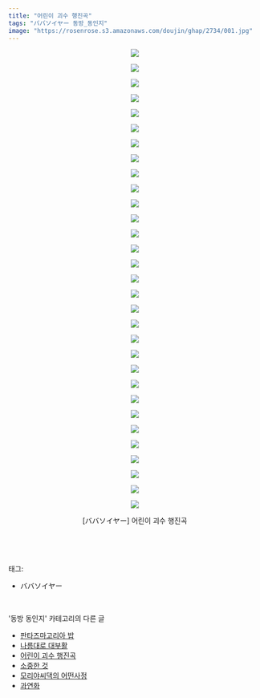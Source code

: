 ```yaml
---
title: "어린이 괴수 행진곡"
tags: "ババソイヤー 동방_동인지"
image: "https://rosenrose.s3.amazonaws.com/doujin/ghap/2734/001.jpg"
---
```

<div class="article">
<p style="text-align: center; clear: none; float: none;"><img src="{{ site.imgserver1 }}/ghap/2734/001.jpg"/></p>
<p style="text-align: center; clear: none; float: none;"><img src="{{ site.imgserver1 }}/ghap/2734/002.jpg"/></p>
<p style="text-align: center; clear: none; float: none;"><img src="{{ site.imgserver1 }}/ghap/2734/003.jpg"/></p>
<p style="text-align: center; clear: none; float: none;"><img src="{{ site.imgserver1 }}/ghap/2734/004.jpg"/></p>
<p style="text-align: center; clear: none; float: none;"><img src="{{ site.imgserver1 }}/ghap/2734/005.jpg"/></p>
<p style="text-align: center; clear: none; float: none;"><img src="{{ site.imgserver1 }}/ghap/2734/006.jpg"/></p>
<p style="text-align: center; clear: none; float: none;"><img src="{{ site.imgserver1 }}/ghap/2734/007.jpg"/></p>
<p style="text-align: center; clear: none; float: none;"><img src="{{ site.imgserver1 }}/ghap/2734/008.jpg"/></p>
<p style="text-align: center; clear: none; float: none;"><img src="{{ site.imgserver1 }}/ghap/2734/009.jpg"/></p>
<p style="text-align: center; clear: none; float: none;"><img src="{{ site.imgserver1 }}/ghap/2734/010.jpg"/></p>
<p style="text-align: center; clear: none; float: none;"><img src="{{ site.imgserver1 }}/ghap/2734/011.jpg"/></p>
<p style="text-align: center; clear: none; float: none;"><img src="{{ site.imgserver1 }}/ghap/2734/012.jpg"/></p>
<p style="text-align: center; clear: none; float: none;"><img src="{{ site.imgserver1 }}/ghap/2734/013.jpg"/></p>
<p style="text-align: center; clear: none; float: none;"><img src="{{ site.imgserver1 }}/ghap/2734/014.jpg"/></p>
<p style="text-align: center; clear: none; float: none;"><img src="{{ site.imgserver1 }}/ghap/2734/015.jpg"/></p>
<p style="text-align: center; clear: none; float: none;"><img src="{{ site.imgserver1 }}/ghap/2734/016.jpg"/></p>
<p style="text-align: center; clear: none; float: none;"><img src="{{ site.imgserver1 }}/ghap/2734/017.jpg"/></p>
<p style="text-align: center; clear: none; float: none;"><img src="{{ site.imgserver1 }}/ghap/2734/018.jpg"/></p>
<p style="text-align: center; clear: none; float: none;"><img src="{{ site.imgserver1 }}/ghap/2734/019.jpg"/></p>
<p style="text-align: center; clear: none; float: none;"><img src="{{ site.imgserver1 }}/ghap/2734/020.jpg"/></p>
<p style="text-align: center; clear: none; float: none;"><img src="{{ site.imgserver1 }}/ghap/2734/021.jpg"/></p>
<p style="text-align: center; clear: none; float: none;"><img src="{{ site.imgserver1 }}/ghap/2734/022.jpg"/></p>
<p style="text-align: center; clear: none; float: none;"><img src="{{ site.imgserver1 }}/ghap/2734/023.jpg"/></p>
<p style="text-align: center; clear: none; float: none;"><img src="{{ site.imgserver1 }}/ghap/2734/024.jpg"/></p>
<p style="text-align: center; clear: none; float: none;"><img src="{{ site.imgserver1 }}/ghap/2734/025.jpg"/></p>
<p style="text-align: center; clear: none; float: none;"><img src="{{ site.imgserver1 }}/ghap/2734/026.jpg"/></p>
<p style="text-align: center; clear: none; float: none;"><img src="{{ site.imgserver1 }}/ghap/2734/027.jpg"/></p>
<p style="text-align: center; clear: none; float: none;"><img src="{{ site.imgserver1 }}/ghap/2734/028.jpg"/></p>
<p style="text-align: center; clear: none; float: none;"><img src="{{ site.imgserver1 }}/ghap/2734/029.jpg"/></p>
<p style="text-align: center; clear: none; float: none;"><img src="{{ site.imgserver1 }}/ghap/2734/030.jpg"/></p>
<p style="text-align: center; clear: none; float: none;"><img src="{{ site.imgserver1 }}/ghap/2734/031.jpg"/></p>
<p style="text-align: center; clear: none; float: none;">[ババソイヤー] 어린이 괴수 행진곡</p>
<p><br/></p>
</div><br/>
<div class="tagTrail">
<p>태그: </p>
<ul>
<li>ババソイヤー</li>
</ul>
</div><br/>
<div class="another">
<p>'동방 동인지' 카테고리의 다른 글</p>
<ul>
<li><a href="/ghap_2736">판타즈마고리아 밥</a></li>
<li><a href="/ghap_2735">나름대로 대부활</a></li>
<li><a href="/ghap_2734">어린이 괴수 행진곡</a></li>
<li><a href="/ghap_2733">소중한 것</a></li>
<li><a href="/ghap_2732">모리야씨댁의 어떤사정</a></li>
<li><a href="/ghap_2731">과연화</a></li>
</ul>
</div><br/>
<div class="cb_module cb_fluid">
<div class="cb_wrt cb_profile">
</div><!-- commentList close -->
</div><br/>
